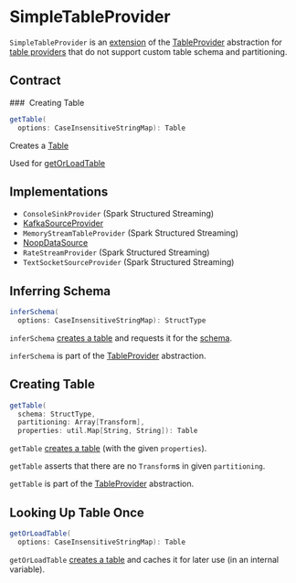 # SimpleTableProvider

`SimpleTableProvider` is an [extension](#contract) of the [TableProvider](TableProvider.md) abstraction for [table providers](#implementations) that do not support custom table schema and partitioning.

## Contract

### <span id="getTable"> Creating Table

```scala
getTable(
  options: CaseInsensitiveStringMap): Table
```

Creates a [Table](Table.md)

Used for [getOrLoadTable](#getOrLoadTable)

## Implementations

* `ConsoleSinkProvider` (Spark Structured Streaming)
* [KafkaSourceProvider](../kafka/KafkaSourceProvider.md)
* `MemoryStreamTableProvider` (Spark Structured Streaming)
* [NoopDataSource](../noop/NoopDataSource.md)
* `RateStreamProvider` (Spark Structured Streaming)
* `TextSocketSourceProvider` (Spark Structured Streaming)

## <span id="inferSchema"> Inferring Schema

```scala
inferSchema(
  options: CaseInsensitiveStringMap): StructType
```

`inferSchema` [creates a table](#getOrLoadTable) and requests it for the [schema](Table.md#schema).

`inferSchema` is part of the [TableProvider](TableProvider.md#inferSchema) abstraction.

## <span id="getTable-TableProvider"> Creating Table

```scala
getTable(
  schema: StructType,
  partitioning: Array[Transform],
  properties: util.Map[String, String]): Table
```

`getTable` [creates a table](#getOrLoadTable) (with the given `properties`).

`getTable` asserts that there are no `Transform`s in given `partitioning`.

`getTable` is part of the [TableProvider](TableProvider.md#getTable) abstraction.

## <span id="getOrLoadTable"> Looking Up Table Once

```scala
getOrLoadTable(
  options: CaseInsensitiveStringMap): Table
```

`getOrLoadTable` [creates a table](#getTable) and caches it for later use (in an internal variable).
